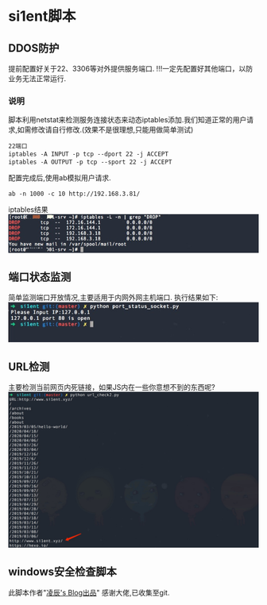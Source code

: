 # si1ent脚本
## DDOS防护

提前配置好关于22、3306等对外提供服务端口.
!!!一定先配置好其他端口，以防业务无法正常运行.

### 说明
脚本利用netstat来检测服务连接状态来动态iptables添加.我们知道正常的用户请求,如需修改请自行修改.(效果不是很理想,只能用做简单测试)

```
22端口
iptables -A INPUT -p tcp --dport 22 -j ACCEPT
iptables -A OUTPUT -p tcp --sport 22 -j ACCEPT
```
配置完成后,使用ab模拟用户请求.
```
ab -n 1000 -c 10 http://192.168.3.81/
```
iptables结果  
![](images/iptables.jpg)

## 端口状态监测

简单监测端口开放情况,主要适用于内网外网主机端口.
执行结果如下:  
![](images/port_status.jpg)

## URL检测
主要检测当前网页内死链接，如果JS内在一些你意想不到的东西呢?
![](images/url_check.jpg)

## windows安全检查脚本
此脚本作者"[凌辰's Blog出品](http://www.lcblog.vip/)"
感谢大佬,已收集至git.

